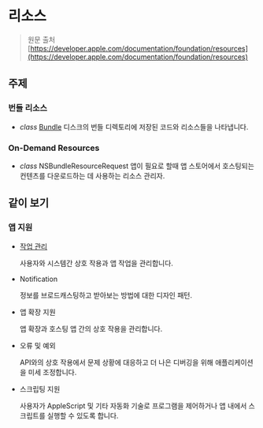# 리소스

> 원문 출처  
> [https://developer.apple.com/documentation/foundation/resources](https://developer.apple.com/documentation/foundation/resources)

## 주제

### 번들 리소스 <a id="bundle-resources"></a>

* _class_ [Bundle](bundle.md) 디스크의 번들 디렉토리에 저장된 코드와 리소스들을 나타냅니다.

### On-Demand Resources

* _class_ NSBundleResourceRequest 앱이 필요로 할때 앱 스토어에서 호스팅되는 컨텐츠를 다운로드하는 데 사용하는 리소스 관리자.

## 같이 보기 <a id="see-also"></a>

### 앱 지원

* [작업 관리](../task-management/)

  사용자와 시스템간 상호 작용과 앱 작업을 관리합니다.

* Notification

  정보를 브로드캐스팅하고 받아보는 방법에 대한 디자인 패턴.

* 앱 확장 지원

  앱 확장과 호스팅 앱 간의 상호 작용을 관리합니다.

* 오류 및 예외

  API와의 상호 작용에서 문제 상황에 대응하고 더 나은 디버깅을 위해 애플리케이션을 미세 조정합니다.

* 스크립팅 지원

  사용자가 AppleScript 및 기타 자동화 기술로 프로그램을 제어하거나 앱 내에서 스크립트를 실행할 수 있도록 합니다.



